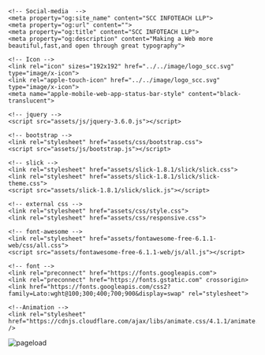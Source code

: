 <!DOCTYPE html>
<html lang="en">

<head>
    <meta charset="UTF-8">
    <meta http-equiv="X-UA-Compatible" content="IE=edge">
    <meta name="viewport" content="width=device-width, initial-scale=1.0">
    <title>SCC INFOTEACH LLP</title>
    <meta name="Description" content="SCC INFOTECH LLP is develops mobile applications like Android Development, iOS Development and Web Design, Web Development,Logo Design, etc for clients all over the world. We would like to offer our best services.">

    <!-- Social-media  -->
    <meta property="og:site_name" content="SCC INFOTEACH LLP">
    <meta property="og:url" content="">
    <meta property="og:title" content="SCC INFOTEACH LLP">
    <meta property="og:description" content="Making a Web more beautiful,fast,and open through great typography">

    <!-- Icon -->
    <link rel="icon" sizes="192x192" href="../../image/logo_scc.svg" type="image/x-icon">
    <link rel="apple-touch-icon" href="../../image/logo_scc.svg" type="image/x-icon">
    <meta name="apple-mobile-web-app-status-bar-style" content="black-translucent">

    <!-- jquery -->
    <script src="assets/js/jquery-3.6.0.js"></script>

    <!-- bootstrap -->
    <link rel="stylesheet" href="assets/css/bootstrap.css">
    <script src="assets/js/bootstrap.js"></script>

    <!-- slick -->
    <link rel="stylesheet" href="assets/slick-1.8.1/slick/slick.css">
    <link rel="stylesheet" href="assets/slick-1.8.1/slick/slick-theme.css">
    <script src="assets/slick-1.8.1/slick/slick.js"></script>

    <!-- external css -->
    <link rel="stylesheet" href="assets/css/style.css">
    <link rel="stylesheet" href="assets/css/responsive.css">

    <!-- font-awesome -->
    <link rel="stylesheet" href="assets/fontawesome-free-6.1.1-web/css/all.css">
    <script src="assets/fontawesome-free-6.1.1-web/js/all.js"></script>

    <!-- font -->
    <link rel="preconnect" href="https://fonts.googleapis.com">
    <link rel="preconnect" href="https://fonts.gstatic.com" crossorigin>
    <link href="https://fonts.googleapis.com/css2?family=Lato:wght@100;300;400;700;900&display=swap" rel="stylesheet">

    <!--Animation -->
    <link rel="stylesheet" href="https://cdnjs.cloudflare.com/ajax/libs/animate.css/4.1.1/animate.min.css" />
</head>

<body onload="pageLoadFunction()">
    <!-- pageload--------------------------------------------------------------------------------- -->
    <div id="preloader-background">
        <div class="d-block">
            <img src="image/logo_scc.svg" alt="pageload" class="img">
        </div>
        <div>
            <div class="d-block load-3">
                <div class="line"></div>
                <div class="line"></div>
                <div class="line"></div>
                <div class="line"></div>
            </div>
        </div>
    </div>
    <div id="pagecontent" style="display: none;">
        <section class="section" id="sec1">
            <div class="background">
                <!-- menubar--------------------------------------------------------------------------------- -->
                <header>
                    <div class="menu">
                        <nav>
                            <div class="d-flex justify-content-between align-content-center align-items-center menu-1">
                                <!-- logo -->
                                <div class="logo">
                                    <a href="#" class="d-inline-block d-flex align-items-center align-content-center">
                                        <div>
                                            <img src="image/logo_scc.svg" alt="logo">
                                        </div>
                                        <div>
                                            <h4 class="m-0 text-uppercase text-decoration-none d-inline-block ps-2">scc infotech llp</h4>
                                        </div>
                                    </a>
                                </div>
                                <!-- menu -->
                                <div class="menu-bar">
                                    <div class="mobile-menu" id="mobile-menu">
                                        <ul class="list-unstyled m-0 overflow-hidden" id="menu-bar">
                                            <li>
                                                <a href="#" class="text-decoration-none text-uppercase active">home</a>
                                            </li>
                                            <li>
                                                <a href="#about" class="text-decoration-none text-uppercase">about us</a>
                                            </li>
                                            <li>
                                                <a href="#tech" class="text-decoration-none text-uppercase">technologies</a>
                                            </li>
                                            <li>
                                                <a href="#" class="text-decoration-none text-uppercase">career</a>
                                            </li>
                                            <li>
                                                <a href="#port" class="text-decoration-none text-uppercase">portfolio</a>
                                            </li>
                                            <li>
                                                <a href="#test" class="text-decoration-none text-uppercase">testmonial</a>
                                            </li>
                                            <li>
                                                <a href="#" class="text-decoration-none text-uppercase color-orange">contact us</a>
                                            </li>
                                        </ul>
                                    </div>
                                </div>
                                <div class="mobile-bar" id="mobile-bar">
                                    <!-- <div class="mobile-bar1 p-4" id="mobile-bar1">
                                        <i class="fa-solid fa-bars"></i>
                                    </div>
                                    <div id="hidden" class="hidden p-4" data-bs-dismiss="hide">
                                        <i class="fa-solid fa-xmark"></i>
                                    </div> -->
                                    <div class="menu-button p-4" id="mobile-bar1">
                                        <div class="menu-button-line"></div>
                                        <div class="menu-button-line"></div>
                                        <div class="menu-button-line"></div>
                                    </div>
                                </div>
                            </div>
                        </nav>
                    </div>
                    <!---welcome to scc-------------------------------------------------- -->
                    <div class="abc">
                        <div class="plane-image">
                            <div class="welcome">
                                <!-- <div class="move-image" id="move-image"> -->
                                <div class="max-width max-width-1200 max-width-1000 max-width-768 row">
                                    <div class="welcome-front col-lg-6">
                                        <div class="welcome-text animate__animated animate__flipInX">
                                            <h1 class="m-0">Welcome to</h1>
                                            <h2 class="m-0 text-uppercase">scc infotech <span>llp</span></h2>
                                            <p class="m-0">Think Smart</p>
                                        </div>
                                        <div class="welcome-end animate__animated animate__flipInY">
                                            <p>We Provide</p>
                                            <div class="slider vertical-slider">
                                                <div class="slick">
                                                    <div class="swiper-slide">
                                                        <h3><img src="image/img_title.svg" alt="title"> iOS Development </h3>
                                                    </div>
                                                    <div class="swiper-slide">
                                                        <h3> <img src="image/img_title.svg" alt="title"> Android Development</h3>
                                                    </div>
                                                    <div class="swiper-slide">
                                                        <h3> <img src="image/img_title.svg" alt="title"> Flutter Development</h3>
                                                    </div>
                                                    <div class="swiper-slide">
                                                        <h3><img src="image/img_title.svg" alt="title"> PHP ( Laravel)</h3>
                                                    </div>
                                                    <div class="swiper-slide">
                                                        <h3><img src="image/img_title.svg" alt="title"> Unity</h3>
                                                    </div>
                                                    <div class="swiper-slide">
                                                        <h3><img src="image/img_title.svg" alt="title"> React </h3>
                                                    </div>
                                                    <div class="swiper-slide">
                                                        <h3>
                                                            <img src="image/img_title.svg" alt="title"> Graphic Design</h3>
                                                    </div>
                                                </div>
                                            </div>
                                        </div>
                                    </div>
                                    <div class="col-lg-6 move-image" id="move-image"></div>
                                </div>
                            </div>
                        </div>
                    </div>
                </header>
            </div>
        </section>
        <!-- core values -->
        <section class="section background1" id="sec2">
            <div class="second-section" id="about">
                <div class="max-width max-width-1200 max-width-1000 max-width-768">
                    <div class="core-values d-flex flex-column">
                        <div class="core-text reveal fade-left">
                            <h1 class="m-0 text-capitalize"><img src="image/img_title.svg" alt="title"> core values</h1>
                        </div>
                        <div class="core-item reveal fade-bottom">
                            <div class="d-flex flex-row justify-content-between align-content-center align-items-center">
                                <div class="growth">
                                    <div class="growth-image text-center">
                                        <h3 class="m-0 text-capitalize fw-bold">keep up<br>growth</h3>
                                    </div>
                                </div>
                                <div class="growth">
                                    <div class="growth-image text-center">
                                        <h3 class="m-0 text-capitalize fw-bold">employee<br>encoragement</h3>
                                    </div>
                                </div>
                                <div class="growth">
                                    <div class="growth-image text-center">
                                        <h3 class="m-0 text-capitalize fw-bold">customer<br>satisfaction</h3>
                                    </div>
                                </div>
                            </div>
                            <div class="d-flex flex-row justify-content-around">
                                <div class="growth">
                                    <div class="growth-image1 text-center">
                                        <h3 class="m-0 text-capitalize fw-bold">update from<br>trend</h3>
                                    </div>
                                </div>
                                <div class="growth">
                                    <div class="growth-image1 img2 text-center">
                                        <h3 class="m-0 text-capitalize fw-bold animate__animated animate__fadeInUp">loyalty &<br>personality</h3>
                                    </div>
                                </div>
                            </div>
                        </div>
                    </div>
                </div>
                <!-- circle animation ------------------------------------------->
                <div class="circle-layer">
                    <img src="image/img_circle_animation.svg" alt="circlr animation">
                </div>
            </div>
        </section>
        <!-- why scc------------------------------------------------------------>
        <section class="background section" id="sec3">
            <div class="max-width max-width-1200 max-width-1000 max-width-768">
                <div class="cliant d-lg-flex">
                    <div class="col-lg-6 d-flex flex-column reveal fade-left">
                        <div class="cliant-head d-flex flex-row align-items-center">
                            <img src="image/img_title.svg" alt="title">
                            <h5 class="m-0 text-capitalize ms-3">what makes cliants work with <span class="text-uppercase text-dark">scc infotech llp?</span></h5>
                        </div>
                        <div class="cliant-purpose">
                            <p>The purpose of SCC INFOTECH LLP is to develop and promote advance information technologies with maintain trends & updating environment.
                            </p>
                        </div>
                        <div class="reveal fade-left1">
                            <div class="d-flex flex-row cliant-facility">
                                <img src="image/ic_arrow.svg" alt="arrow">
                                <p class="m-0 ms-2">Our maintain philosophy is to be your best outsourcing partner and can be provide all the services for an online project. </p>
                            </div>
                            <div class="d-flex flex-row cliant-facility pt-3">
                                <img src="image/ic_arrow.svg" alt="arrow">
                                <p class="m-0 ms-2">All programmers follow every aspect of W3C validation. </p>
                            </div>
                            <div class="d-flex flex-row cliant-facility pt-3">
                                <img src="image/ic_arrow.svg" alt="arrow">
                                <p class="m-0 ms-2">Convenient pricing modules to suit your business requirements.
                                </p>
                            </div>
                            <div class="d-flex flex-row cliant-facility pt-3">
                                <img src="image/ic_arrow.svg" alt="arrow">
                                <p class="m-0 ms-2">Daily communication done via client’s preferred communication medium.</p>
                            </div>
                            <div class="d-flex flex-row cliant-facility pt-3">
                                <img src="image/ic_arrow.svg" alt="arrow">
                                <p class="m-0 ms-2">We have optimised the code to make sure your project loads fast and easy to implementation in future. We think smart and give smart work.</p>
                            </div>
                            <div class="d-flex flex-row cliant-facility pt-3">
                                <img src="image/ic_arrow.svg" alt="arrow">
                                <p class="m-0 ms-2">We always understand your need and provide exactly what you want quick with quality.</p>
                            </div>
                            <div class="d-flex flex-row cliant-facility pt-3">
                                <img src="image/ic_arrow.svg" alt="arrow">
                                <p class="m-0 ms-2">We are available 24 x 7 hours for our customer and continuously communication for maintain the project and upgrade.</p>
                            </div>
                            <div class="d-flex flex-row cliant-facility pt-3">
                                <img src="image/ic_arrow.svg" alt="arrow">
                                <p class="m-0 ms-2">We are always updating our product with latest technology.</p>
                            </div>
                            <div class="d-flex flex-row cliant-facility pt-3">
                                <img src="image/ic_arrow.svg" alt="arrow">
                                <p class="m-0 ms-2">We provide project maintenance services, implementation and upgradation service in old project.</p>
                            </div>
                        </div>
                    </div>
                    <div class="col-lg-6 reveal fade-right">
                        <div class="d-flex justify-content-lg-end cliant-right">
                            <img src="image/img_vector.svg" alt="image">
                            <div class="play">
                                <a href=""> <i class="fa-regular fa-circle-play"></i>
                                </a>
                            </div>
                        </div>
                    </div>
                </div>
            </div>

        </section>
        <!-- Technologist--------------------------------------------------------------- -->
        <section class="background1 section" id="sec4">
            <div class="max-width max-width-1200 max-width-1000 max-width-768">
                <div class="technical">
                    <div class="d-flex justify-content-between align-content-center align-items-center">
                        <div class="technical-text reveal fade-left">
                            <h3 class="m-0 text-capitalize"><img src="image/img_title.svg" alt="title"> technologies</h3>
                        </div>
                        <div class="view-all-technology-link reveal fade-right">
                            <a href="#" class="text-capitalize text-decoration-none d-inline-block">view all technogies...</a>
                        </div>
                    </div>
                    <div class="technical-under-text reveal fade-left1">
                        <p class="m-0 text-capitalize">we can be your outsourcing partner and provide all service for an online project.</p>
                    </div>
                    <div class="d-flex justify-content-between flex-wrap align-content-stretch reveal fade-bottom">
                        <div class="technical-div col-lg-4 col-md-6 reveal fade-right">
                            <div class="d-flex flex-column technical-div-info">
                                <div class="d-flex flex-row align-items-center align-content-center technical-div-icon">
                                    <svg xmlns="http://www.w3.org/2000/svg" width="65" height="65" viewBox="0 0 60 72"><defs><style>.a{fill:#0d73be;}</style></defs><path class="a" d="M33.105,6.266A15.885,15.885,0,0,1,44.664,0a15.044,15.044,0,0,1-3.807,11.459c-5.13,6.03-10.958,5.094-10.958,5.094S28.8,11.81,33.105,6.266Zm-2.59,14.393c2.488,0,7.1-3.345,13.115-3.345,10.345,0,14.415,7.2,14.415,7.2a15.627,15.627,0,0,0-7.96,13.641c0,10.9,9.915,14.653,9.915,14.653S53.069,71.894,43.707,71.894c-4.3,0-7.643-2.835-12.174-2.835-4.617,0-9.2,2.941-12.183,2.941C10.8,72,0,53.9,0,39.343,0,25.025,9.142,17.514,17.717,17.514c5.574,0,9.9,3.145,12.8,3.145Z"/></svg>
                                    <h1 class="m-0 ms-3">iOS</h1>
                                </div>
                                <div class="technical-div-info-text">
                                    <p class="m-0">Our iOS developers have created numerous numbers of bug-free applications using the best and advanted tools and development processes....</p>
                                </div>
                                <div class="technical-div-knowmore">
                                    <a href="#" class="text-decoration-none d-inline-block">Know more...!<img src="image/ic_right_arrow_black.svg" alt="arrow"></a>
                                </div>
                            </div>
                        </div>
                        <div class="technical-div col-lg-4 col-md-6 reveal fade-right">
                            <div class="d-flex flex-column technical-div-info">
                                <div class="d-flex flex-row align-items-center align-content-center technical-div-icon">
                                    <svg xmlns="http://www.w3.org/2000/svg" width="65" height="65" viewBox="0 0 64 72"><defs><style>.a{fill:#0d73be;}</style></defs><path class="a" d="M-2882.381,67.568V56.176h-11.172V67.569A4.478,4.478,0,0,1-2898.076,72a4.478,4.478,0,0,1-4.523-4.431V56.176h-.1a5.543,5.543,0,0,1-5.513-5.593v-28.8c0-.172.012-.342.027-.51h40.367c.014.168.021.338.021.51v28.8a5.543,5.543,0,0,1-5.513,5.593h-.125V67.568A4.459,4.459,0,0,1-2877.907,72,4.457,4.457,0,0,1-2882.381,67.568Zm17.431-20.292V28.267a4.458,4.458,0,0,1,4.475-4.432A4.459,4.459,0,0,1-2856,28.266V47.276a4.458,4.458,0,0,1-4.475,4.431A4.458,4.458,0,0,1-2864.949,47.276Zm-55.05,0V28.267a4.378,4.378,0,0,1,1.31-3.133,4.465,4.465,0,0,1,3.164-1.3,4.459,4.459,0,0,1,4.475,4.431V47.276a4.458,4.458,0,0,1-4.475,4.431A4.457,4.457,0,0,1-2920,47.276Zm11.822-27.9a15.865,15.865,0,0,1,4.134-10.323l-3.969-6.864a1.453,1.453,0,0,1,.566-2,1.515,1.515,0,0,1,2.044.554l3.581,6.19a21.616,21.616,0,0,1,11.575-4.612h4.5a21.65,21.65,0,0,1,11.415,4.485l3.507-6.063a1.516,1.516,0,0,1,2.044-.554,1.453,1.453,0,0,1,.566,2L-2872.1,8.9a15.9,15.9,0,0,1,4.276,10.479h-40.355Zm26.885-7.928v.012a2.3,2.3,0,0,0,2.342,2.233h.005a2.38,2.38,0,0,0,1.653-.66,2.173,2.173,0,0,0,.681-1.585v-.012a2.3,2.3,0,0,0-2.341-2.233h0A2.3,2.3,0,0,0-2881.293,11.451Zm-15.133-2.246a2.385,2.385,0,0,0-1.657.66,2.178,2.178,0,0,0-.68,1.585v.012a2.3,2.3,0,0,0,2.342,2.233h.005a2.294,2.294,0,0,0,2.334-2.246v-.012a2.3,2.3,0,0,0-2.341-2.233h0Z
      " transform="translate(2920)"/></svg>
                                    <h1 class="m-0 ms-3">Android</h1>
                                </div>
                                <div class="technical-div-info-text">
                                    <p class="m-0">Designed and developed apps for Android mobile phones,Android tables and Android smart watches the boost a quality and signature that....</p>
                                </div>
                                <div class="technical-div-knowmore">
                                    <a href="#" class="text-decoration-none d-inline-block">Know more...!<img src="image/ic_right_arrow_black.svg" alt="arrow"></a>
                                </div>
                            </div>
                        </div>
                        <div class="technical-div col-lg-4 col-md-6 reveal fade-right">
                            <div class="d-flex flex-column technical-div-info">
                                <div class="d-flex flex-row align-items-center align-content-center technical-div-icon">
                                    <svg xmlns="http://www.w3.org/2000/svg" width="65" height="65" viewBox="0 0 56 48"><defs><style>.a{fill:#0d73be;}</style></defs><path class="a" d="M55.781,22.413c-.4-.5-5.525-8.583-6.39-9.916-.932-1.333-1.331-1.083-1.93-1S40.405,13,39.673,13.08c-.732.167-1.2.5-.732,1.333.4.75,4.659,8.25,5.591,10L27.559,29.5,14.113,1.247c-.532-1-.666-1.333-1.864-1.25S1.666,1.081,1,1.081C.335,1.164-.4,1.5.268,3.5S11.584,34.162,11.85,35a2.234,2.234,0,0,0,2.862,1.667c1.864-.583,8.254-2.667,11.782-3.833C28.357,37,32.085,45.5,32.817,46.745c.932,1.667,1.6,1.333,3,.833,1.132-.417,17.439-7.75,18.171-8.166s1.2-.667.666-1.583c-.4-.667-4.659-7.916-6.922-11.666,1.531-.5,7.056-2.333,7.655-2.583.666-.25.8-.667.4-1.167ZM24.963,30.329c-.2.083-9.718,2.917-10.184,3.083-.532.167-.532.083-.532-.167C14.113,33,2.931,4,2.731,3.664,2.6,3.331,2.6,3,2.731,3s8.986-1,9.252-1c.333,0,.266.083.4.333,0,0,12.447,26.915,12.647,27.332.266.417.133.583-.067.667Zm26.758,6.25c.133.333.333.5-.2.667-.466.25-16.041,6.833-16.374,7s-.532.25-.932-.5-5.458-11.666-5.458-11.666l16.574-5.416c.4-.167.532-.25.8.25.266.583,5.458,9.416,5.591,9.666Zm1.065-14.666c-.4.083-6.457,2-6.457,2l-4.992-8.5c-.133-.25-.266-.5.067-.583s5.991-1.333,6.257-1.417.466-.167.8.417c.333.5,4.593,7.333,4.792,7.583s-.067.417-.466.5Z
      " transform="translate(-0.006 0.015)"/></svg>
                                    <h1 class="m-0 ms-3">PHP(Laravel)</h1>
                                </div>
                                <div class="technical-div-info-text">
                                    <p class="m-0">A website built in Laravel is secure prevents several web attacks.Developers seeking fast and simple web application development shuold....</p>
                                </div>
                                <div class="technical-div-knowmore">
                                    <a href="#" class="text-decoration-none d-inline-block">Know more...!<img src="image/ic_right_arrow_black.svg" alt="arrow"></a>
                                </div>
                            </div>
                        </div>
                        <div class="technical-div col-lg-4 col-md-6 reveal fade-left">
                            <div class="d-flex flex-column technical-div-info">
                                <div class="d-flex flex-row align-items-center align-content-center technical-div-icon">
                                    <svg xmlns="http://www.w3.org/2000/svg" width="65" height="65" viewBox="0 0 44 46"><defs><style>.a{fill:#0d73be;}</style></defs><path class="a" d="M14.3,46c-.229-2.143-.456-4.043-.679-5.754H30.379c-.224,1.711-.453,3.611-.682,5.754Zm-.9-7.4c-.4-2.871-.776-5.058-1.094-6.548a24.079,24.079,0,0,0-.793-3.087,50.489,50.489,0,0,0,9.724-13.986v9.79A4.06,4.06,0,0,0,18.212,28.8,3.967,3.967,0,0,0,22,32.9,3.969,3.969,0,0,0,25.794,28.8a4.061,4.061,0,0,0-3.036-4.028v-9.8a50.48,50.48,0,0,0,9.729,14,24.579,24.579,0,0,0-.79,3.087c-.318,1.491-.7,3.677-1.1,6.548Zm6.328-9.8a2.371,2.371,0,0,1,2.214-2.467H22A2.473,2.473,0,1,1,19.73,28.8ZM34.9,26.285a4.053,4.053,0,0,1,3.035-4.023v-.082c0-8.192-5.266-15.034-12.326-16.8a3.709,3.709,0,0,1-7.213,0C11.336,7.141,6.07,13.987,6.07,22.179v.081a4.055,4.055,0,0,1,3.036,4.023,3.973,3.973,0,0,1-3.792,4.11,3.977,3.977,0,0,1-3.8-4.11,4.057,4.057,0,0,1,3.034-4.022v-.083A19.025,19.025,0,0,1,14.879,4.93H7.514A3.9,3.9,0,0,1,3.8,8.216,3.973,3.973,0,0,1,0,4.111,3.979,3.979,0,0,1,3.8,0h0A3.9,3.9,0,0,1,7.512,3.287H18.29A3.9,3.9,0,0,1,22,0a3.9,3.9,0,0,1,3.715,3.287H36.5A3.9,3.9,0,0,1,40.208,0,3.975,3.975,0,0,1,44,4.111a3.969,3.969,0,0,1-3.792,4.105A3.9,3.9,0,0,1,36.493,4.93H29.127a19.027,19.027,0,0,1,10.326,17.25v.084a4.058,4.058,0,0,1,3.036,4.022,3.806,3.806,0,1,1-7.588,0Z"/></svg>
                                    <h1 class="m-0 ms-3">Graphic Design</h1>
                                </div>
                                <div class="technical-div-info-text">
                                    <p class="m-0">We create effective logos and videos with fully responsive designs.2D & 3D amination designs with dedicated designing and high quality artistic ....</p>
                                </div>
                                <div class="technical-div-knowmore">
                                    <a href="#" class="text-decoration-none d-inline-block">Know more...!<img src="image/ic_right_arrow_black.svg" alt="arrow"></a>
                                </div>
                            </div>
                        </div>
                        <div class="technical-div col-lg-4 col-md-6 reveal fade-left">
                            <div class="d-flex flex-column technical-div-info">
                                <div class="d-flex flex-row align-items-center align-content-center technical-div-icon">
                                    <svg xmlns="http://www.w3.org/2000/svg" width="65" height="65" viewBox="0 0 64 66"><defs><style>.a{fill:#0d73be;}</style></defs><path class="a" d="M41.728,33.062l11.48-19.944,5.547,19.944L53.208,53l-11.48-19.94Zm-5.6,3.239L47.614,56.242l-20-5.154L13.172,36.3ZM47.611,9.876,36.132,29.821H13.172L27.618,15.033ZM64,26.275,57,.06,30.855,7.085l-3.87,6.845-7.852-.057L0,33.064,19.134,52.249h0l7.849-.058,3.875,6.845L57,66.06l7-26.209-3.977-6.788L64,26.275Z
      " transform="translate(0 -0.06)"/></svg>
                                    <h1 class="m-0 ms-3">Unity</h1>
                                </div>
                                <div class="technical-div-info-text">
                                    <p class="m-0">Game developers are propelling their creation inti the future with the power of interactive,real-time 3D.Run live games that build intelligent....</p>
                                </div>
                                <div class="technical-div-knowmore">
                                    <a href="#" class="text-decoration-none d-inline-block">Know more...!<img src="image/ic_right_arrow_black.svg" alt="arrow"></a>
                                </div>
                            </div>
                        </div>
                        <div class="technical-div col-lg-4 col-md-6 reveal fade-left">
                            <div class="d-flex flex-column technical-div-info">
                                <div class="d-flex flex-row align-items-center align-content-center technical-div-icon">
                                    <svg xmlns="http://www.w3.org/2000/svg" width="65" height="65" viewBox="0 0 64 58"><defs><style>.a{fill:#0d73be;}</style></defs><path class="a" d="M16.085,57.257c-3.679-2.151-4.514-8.868-2.635-17.311C5.309,37.41,0,33.321,0,29.007S5.283,20.63,13.4,18.081C11.506,9.664,12.328,2.96,15.993.81A5.737,5.737,0,0,1,18.942.066V.053c3.587,0,8.284,2.575,13.032,7.063C36.722,2.6,41.419,0,45.006,0V.013a5.636,5.636,0,0,1,2.909.743c3.679,2.151,4.514,8.868,2.635,17.311C58.691,20.6,64,24.692,64,29.007S58.717,37.4,50.629,39.932c1.892,8.417,1.07,15.121-2.6,17.271a5.737,5.737,0,0,1-2.948.743c-3.587,0-8.284-2.575-13.032-7.062C27.3,55.4,22.607,58,19.02,58A5.656,5.656,0,0,1,16.085,57.257Zm-.509-12.612c-.6,5.071.17,9.014,1.944,10.049a3.07,3.07,0,0,0,1.474.358c2.713,0,6.705-2.2,10.958-6.226a64.512,64.512,0,0,1-5.427-6.638,62.238,62.238,0,0,1-8.284-1.447C15.954,42.083,15.72,43.4,15.576,44.645Zm23.912-2.469A62.459,62.459,0,0,1,34.1,48.8c4.253,4,8.258,6.186,10.958,6.186a2.862,2.862,0,0,0,1.5-.345c1.761-1.049,2.518-4.991,1.9-10.063a37.769,37.769,0,0,0-.678-3.863A59.975,59.975,0,0,1,39.488,42.176Zm-7.462,4.553a51.59,51.59,0,0,0,3.587-4.248c-1.187.066-2.4.093-3.627.093s-2.413-.04-3.587-.093A54.446,54.446,0,0,0,32.026,46.729ZM26.1,18.678c-1.083,1.58-2.126,3.279-3.144,5.071-.978,1.739-1.892,3.518-2.7,5.3.822,1.779,1.722,3.545,2.713,5.284Q24.5,37,26.13,39.375c1.931.159,3.9.252,5.87.252s3.953-.093,5.9-.266c1.083-1.58,2.126-3.279,3.144-5.071.978-1.739,1.879-3.518,2.7-5.3q-1.233-2.668-2.713-5.284Q39.5,21.042,37.87,18.665c-1.931-.159-3.9-.252-5.87-.252S28.047,18.506,26.1,18.678ZM43.558,35.764c-.6,1.075-1.239,2.124-1.879,3.146,1.865-.279,3.666-.637,5.375-1.062-.5-1.726-1.1-3.5-1.8-5.284C44.719,33.626,44.158,34.7,43.558,35.764Zm-26.586,2.1c1.709.425,3.5.77,5.349,1.049Q21.361,37.4,20.442,35.8c-.613-1.062-1.174-2.124-1.709-3.186C18.055,34.383,17.454,36.149,16.972,37.861ZM10.5,22.289C5.883,24.281,2.9,26.922,2.9,29.007s2.987,4.713,7.605,6.717c1.135.491,2.361.943,3.653,1.354a63.6,63.6,0,0,1,2.9-8.045,64.48,64.48,0,0,1-2.935-8.085C12.85,21.36,11.623,21.8,10.5,22.289ZM46.937,28.98a64.459,64.459,0,0,1,2.935,8.085c1.265-.411,2.492-.85,3.614-1.341,4.618-1.991,7.605-4.633,7.618-6.717s-2.987-4.713-7.605-6.717c-1.148-.491-2.374-.943-3.666-1.354A63.566,63.566,0,0,1,46.937,28.98Zm-30-8.828c.5,1.726,1.1,3.5,1.8,5.284.535-1.062,1.1-2.124,1.7-3.186s1.239-2.124,1.879-3.146C20.442,19.382,18.642,19.74,16.933,20.152ZM43.545,22.21c.613,1.062,1.174,2.124,1.709,3.186.678-1.766,1.278-3.531,1.761-5.244-1.709-.425-3.5-.77-5.348-1.049C42.306,20.112,42.945,21.148,43.545,22.21ZM18.942,3.027a2.863,2.863,0,0,0-1.5.345c-1.761,1.049-2.518,4.992-1.9,10.063.157,1.235.378,2.522.678,3.85a59.956,59.956,0,0,1,8.3-1.46A62.457,62.457,0,0,1,29.9,9.2c-4.253-4-8.258-6.186-10.958-6.186Zm15.106,6.16a64.526,64.526,0,0,1,5.427,6.638,62.217,62.217,0,0,1,8.284,1.447c.287-1.341.522-2.655.665-3.9.6-5.071-.17-9.014-1.944-10.049a2.978,2.978,0,0,0-1.487-.345V2.96C42.28,2.967,38.294,5.17,34.048,9.187Zm1.539,6.346a54.474,54.474,0,0,0-3.627-4.248,51.592,51.592,0,0,0-3.587,4.248c1.187-.066,2.4-.093,3.627-.093S34.413,15.479,35.587,15.532ZM26.025,29.007a5.963,5.963,0,1,1,5.962,6.067A6.015,6.015,0,0,1,26.025,29.007Z"/></svg>
                                    <h1 class="m-0 ms-3">React</h1>
                                </div>
                                <div class="technical-div-info-text">
                                    <p class="m-0">A team of developers who are familiar with JavaScript,React could be a great option.Especially if your application is complax....</p>
                                </div>
                                <div class="technical-div-knowmore">
                                    <a href="#" class="text-decoration-none d-inline-block">Know more...!<img src="image/ic_right_arrow_black.svg" alt="arrow"></a>
                                </div>
                            </div>
                        </div>
                    </div>
                </div>
                <!-- left-side  ------------------------------------------->
                <div class="left-circle-layer">
                </div>
            </div>
        </section>
        <!-- Review-TESTIMONIAL --------------------------------------------------->
        <section class="background section" id="sec5">
            <div class="max-width max-width-1200 max-width-1000 max-width-768">
                <div class="testimonials">
                    <div class="technical-text reveal fade-left">
                        <h3 class="m-0 text-capitalize"><img src="image/img_title.svg" alt="title"> tastimonials</h3>
                    </div>
                    <div class="responsive reveal fade-right">
                        <div class="review">
                            <div class="review-back">
                                <div class="review1">
                                    <div class="review-skew d-flex flex-column align-items-center text-center">
                                        <div class="review-img">
                                            <img src="image/Opera Snapshot_2022-06-30_162529_scc..png.png" alt="">
                                        </div>
                                        <div class="quote">
                                            <svg xmlns="http://www.w3.org/2000/svg" width="50" height="42" viewBox="0 0 50 42">
                                            <defs>
                                                <style>.b{fill:#e1e6ea;fill-rule:evenodd;}</style>
                                            </defs>
                                            <path class="b" d="M26.908,36.749l0-10.5A1.767,1.767,0,0,1,28.7,24.5h12.5a1.767,1.767,0,0,1,1.786,1.75v10.5a1.767,1.767,0,0,1-1.786,1.75h-12.5a1.767,1.767,0,0,1-1.786-1.75M42.979,42a3.8,3.8,0,0,0,3.571-3.5v-14A3.8,3.8,0,0,0,42.979,21H26.908c0-10.624,5.811-16.422,17.235-17.252a2.013,2.013,0,0,0,1.885-1.991A1.777,1.777,0,0,0,44.232,0c-.057,0-.116,0-.173.007C30.243,1.318,23.336,8.363,23.336,21V38.5A3.8,3.8,0,0,0,26.907,42ZM53.693,26.249a1.767,1.767,0,0,1,1.786-1.75h12.5a1.767,1.767,0,0,1,1.786,1.75v10.5a1.767,1.767,0,0,1-1.786,1.75h-12.5a1.767,1.767,0,0,1-1.786-1.75ZM69.764,42a3.8,3.8,0,0,0,3.571-3.5V24.428A3.8,3.8,0,0,0,69.764,21H53.693c0-10.624,6.332-16.422,17.757-17.252a2.014,2.014,0,0,0,1.886-1.991A1.777,1.777,0,0,0,71.539,0c-.057,0-.114,0-.175.007C57.55,1.318,50.122,8.357,50.122,20.994V38.5A3.8,3.8,0,0,0,53.693,42Z
      " transform="translate(-23.336 0.002)"/>
                                        </svg>
                                        </div>
                                        <div class="text-center review-text">
                                            <p class="m-0">Lorem ipsum dolor, sit amet consectetur adipisicing elit. Id, unde. Maiores libero quos tempore repudiandae quam quis eius sequi enim neque molestias. Facere accusamus voluptates tempora dolorem est ratione
                                                doloribus?
                                            </p>
                                        </div>
                                        <div class="review-name">
                                            <h5 class="m-0">Olive Yew</h5>
                                            <p class="m-0">(CEO of chameleon infotech)</p>
                                        </div>
                                    </div>
                                </div>
                            </div>
                        </div>
                        <div class="review">
                            <div class="review-back">
                                <div class="review1">
                                    <div class="review-skew d-flex flex-column align-items-center text-center">
                                        <div class="review-img">
                                            <img src="image/Opera Snapshot_2022-06-30_162546_scc..png.png" alt="">
                                        </div>
                                        <div class="quote">
                                            <svg xmlns="http://www.w3.org/2000/svg" width="50" height="42" viewBox="0 0 50 42">
                                            <defs><style>.b{fill:#e1e6ea;fill-rule:evenodd;}</style></defs><path class="b" d="M26.908,36.749l0-10.5A1.767,1.767,0,0,1,28.7,24.5h12.5a1.767,1.767,0,0,1,1.786,1.75v10.5a1.767,1.767,0,0,1-1.786,1.75h-12.5a1.767,1.767,0,0,1-1.786-1.75M42.979,42a3.8,3.8,0,0,0,3.571-3.5v-14A3.8,3.8,0,0,0,42.979,21H26.908c0-10.624,5.811-16.422,17.235-17.252a2.013,2.013,0,0,0,1.885-1.991A1.777,1.777,0,0,0,44.232,0c-.057,0-.116,0-.173.007C30.243,1.318,23.336,8.363,23.336,21V38.5A3.8,3.8,0,0,0,26.907,42ZM53.693,26.249a1.767,1.767,0,0,1,1.786-1.75h12.5a1.767,1.767,0,0,1,1.786,1.75v10.5a1.767,1.767,0,0,1-1.786,1.75h-12.5a1.767,1.767,0,0,1-1.786-1.75ZM69.764,42a3.8,3.8,0,0,0,3.571-3.5V24.428A3.8,3.8,0,0,0,69.764,21H53.693c0-10.624,6.332-16.422,17.757-17.252a2.014,2.014,0,0,0,1.886-1.991A1.777,1.777,0,0,0,71.539,0c-.057,0-.114,0-.175.007C57.55,1.318,50.122,8.357,50.122,20.994V38.5A3.8,3.8,0,0,0,53.693,42Z
      " transform="translate(-23.336 0.002)"/></svg>
                                        </div>
                                        <div class="text-center review-text">
                                            <p class="m-0">Lorem ipsum dolor, sit amet consectetur adipisicing elit. Id, unde. Maiores libero quos tempore repudiandae quam quis eius sequi enim neque molestias. Facere accusamus voluptates tempora dolorem est ratione
                                                doloribus?
                                            </p>
                                        </div>
                                        <div class="review-name">
                                            <h5 class="m-0">Joan Dory</h5>
                                            <p class="m-0">(Android Developer at SCC INFOTECH LLP)</p>
                                        </div>
                                    </div>
                                </div>
                            </div>
                        </div>
                        <div class="review">
                            <div class="review-back">
                                <div class="review1">
                                    <div class="review-skew d-flex flex-column align-items-center text-center">
                                        <div class="review-img">
                                            <img src="image/Opera Snapshot_2022-06-30_162529_scc..png.png" alt="">
                                        </div>
                                        <div class="quote">
                                            <svg xmlns="http://www.w3.org/2000/svg" width="50" height="42" viewBox="0 0 50 42"><defs><style>.b{fill:#e1e6ea;fill-rule:evenodd;}</style></defs><path class="b" d="M26.908,36.749l0-10.5A1.767,1.767,0,0,1,28.7,24.5h12.5a1.767,1.767,0,0,1,1.786,1.75v10.5a1.767,1.767,0,0,1-1.786,1.75h-12.5a1.767,1.767,0,0,1-1.786-1.75M42.979,42a3.8,3.8,0,0,0,3.571-3.5v-14A3.8,3.8,0,0,0,42.979,21H26.908c0-10.624,5.811-16.422,17.235-17.252a2.013,2.013,0,0,0,1.885-1.991A1.777,1.777,0,0,0,44.232,0c-.057,0-.116,0-.173.007C30.243,1.318,23.336,8.363,23.336,21V38.5A3.8,3.8,0,0,0,26.907,42ZM53.693,26.249a1.767,1.767,0,0,1,1.786-1.75h12.5a1.767,1.767,0,0,1,1.786,1.75v10.5a1.767,1.767,0,0,1-1.786,1.75h-12.5a1.767,1.767,0,0,1-1.786-1.75ZM69.764,42a3.8,3.8,0,0,0,3.571-3.5V24.428A3.8,3.8,0,0,0,69.764,21H53.693c0-10.624,6.332-16.422,17.757-17.252a2.014,2.014,0,0,0,1.886-1.991A1.777,1.777,0,0,0,71.539,0c-.057,0-.114,0-.175.007C57.55,1.318,50.122,8.357,50.122,20.994V38.5A3.8,3.8,0,0,0,53.693,42Z
      " transform="translate(-23.336 0.002)"/></svg>
                                        </div>
                                        <div class="text-center review-text">
                                            <p class="m-0">Lorem ipsum dolor, sit amet consectetur adipisicing elit. Id, unde. Maiores libero quos tempore repudiandae quam quis eius sequi enim neque molestias. Facere accusamus voluptates tempora dolorem est ratione
                                                doloribus?
                                            </p>
                                        </div>
                                        <div class="review-name">
                                            <h5 class="m-0">Olive Yew</h5>
                                            <p class="m-0">(CEO of chameleon infotech)</p>
                                        </div>
                                    </div>
                                </div>
                            </div>
                        </div>
                        <div class="review">
                            <div class="review-back">
                                <div class="review1">
                                    <div class="review-skew d-flex flex-column align-items-center text-center">
                                        <div class="review-img">
                                            <img src="image/Opera Snapshot_2022-06-30_162546_scc..png.png" alt="">
                                        </div>
                                        <div class="quote">
                                            <svg xmlns="http://www.w3.org/2000/svg" width="50" height="42" viewBox="0 0 50 42"><defs><style>.b{fill:#e1e6ea;fill-rule:evenodd;}</style></defs><path class="b" d="M26.908,36.749l0-10.5A1.767,1.767,0,0,1,28.7,24.5h12.5a1.767,1.767,0,0,1,1.786,1.75v10.5a1.767,1.767,0,0,1-1.786,1.75h-12.5a1.767,1.767,0,0,1-1.786-1.75M42.979,42a3.8,3.8,0,0,0,3.571-3.5v-14A3.8,3.8,0,0,0,42.979,21H26.908c0-10.624,5.811-16.422,17.235-17.252a2.013,2.013,0,0,0,1.885-1.991A1.777,1.777,0,0,0,44.232,0c-.057,0-.116,0-.173.007C30.243,1.318,23.336,8.363,23.336,21V38.5A3.8,3.8,0,0,0,26.907,42ZM53.693,26.249a1.767,1.767,0,0,1,1.786-1.75h12.5a1.767,1.767,0,0,1,1.786,1.75v10.5a1.767,1.767,0,0,1-1.786,1.75h-12.5a1.767,1.767,0,0,1-1.786-1.75ZM69.764,42a3.8,3.8,0,0,0,3.571-3.5V24.428A3.8,3.8,0,0,0,69.764,21H53.693c0-10.624,6.332-16.422,17.757-17.252a2.014,2.014,0,0,0,1.886-1.991A1.777,1.777,0,0,0,71.539,0c-.057,0-.114,0-.175.007C57.55,1.318,50.122,8.357,50.122,20.994V38.5A3.8,3.8,0,0,0,53.693,42Z
      " transform="translate(-23.336 0.002)"/></svg>
                                        </div>
                                        <div class="text-center review-text position-relative">
                                            <p class="m-0">Lorem ipsum dolor, sit amet consectetur adipisicing elit. Id, unde. Maiores libero quos tempore repudiandae quam quis eius sequi enim neque molestias. Facere accusamus voluptates tempora dolorem est ratione
                                                doloribus?
                                            </p>
                                        </div>

                                        <div class="review-name">
                                            <h5 class="m-0">Joan Dory</h5>
                                            <p class="m-0">(Android Developer at SCC INFOTECH LLP)</p>
                                        </div>
                                    </div>
                                </div>
                            </div>
                        </div>
                    </div>
                    <div class="contact reveal fade-left">
                        <div class="d-md-flex justify-content-between align-items-center">
                            <div class="reveal fade-left1">
                                <h4 class="m-0">Don't be delay to contact us & site to next level your query.</h4>
                            </div>
                            <div class="d-flex start align-content-center d-inline-block align-items-center start-button">
                                <div class="start-icon">
                                    <img src="image/images_vector/ic_contact_us.svg" alt="">
                                </div>
                                <div class="start-text">
                                    <h4 class="m-0">Let's start</h4>
                                </div>
                            </div>
                        </div>
                    </div>
                </div>
            </div>
        </section>
        <!-- our letest project ------------------------------------->
        <section class="background1 section" id="sec6">
            <div class="max-width max-width-1200 max-width-1000 max-width-768">
                <div class="letest-project">
                    <div class="technical-text reveal fade-left">
                        <h3 class="m-0 text-capitalize"><img src="image/img_title.svg" alt="title"> our letest project</h3>
                    </div>
                    <div class="multiple-items reveal fade-right">
                        <div class="project">
                            <div>
                                <div class="project-img">
                                    <img src="image/Portfolio/Basketball.png" alt="Basketball" width="100%">
                                </div>
                                <div class="project-text">
                                    <h5 class="m-0">Basketball</h5>
                                    <p class="m-0">Lorem ipsum dolor sit amet consectetur adipisicing elit. Nulla at quo inventore libero iure vero est, architecto pariatur ratione dicta maxime animi, dolorum recusandae labore itaque enim. Tempore, odio error.</p>
                                </div>
                            </div>
                        </div>
                        <div class="project">
                            <div>
                                <div class="project-img">
                                    <img src="image/Portfolio/BotEmployment.png" alt="BotEmployment" width="100%">
                                </div>
                                <div class="project-text">
                                    <h5 class="m-0">BotEmployment</h5>
                                    <p class="m-0">Lorem ipsum dolor sit amet consectetur adipisicing elit. Nulla at quo inventore libero iure vero est, architecto pariatur ratione dicta maxime animi, dolorum recusandae labore itaque enim. Tempore, odio error.</p>
                                </div>
                            </div>
                        </div>
                        <div class="project">
                            <div>
                                <div class="project-img">
                                    <img src="image/Portfolio/Conficia.png" alt="BotEmployment" width="100%">
                                </div>
                                <div class="project-text">
                                    <h5 class="m-0">Conficia</h5>
                                    <p class="m-0">Lorem ipsum dolor sit amet consectetur adipisicing elit. Nulla at quo inventore libero iure vero est, architecto pariatur ratione dicta maxime animi, dolorum recusandae labore itaque enim. Tempore, odio error.</p>
                                </div>
                            </div>
                        </div>
                        <div class="project">
                            <div>
                                <div class="project-img">
                                    <img src="image/Portfolio/Dr.cheese TMS.png" alt="BotEmployment" width="100%">
                                </div>
                                <div class="project-text">
                                    <h5 class="m-0">Dr.cheese TMS</h5>
                                    <p class="m-0">Lorem ipsum dolor sit amet consectetur adipisicing elit. Nulla at quo inventore libero iure vero est, architecto pariatur ratione dicta maxime animi, dolorum recusandae labore itaque enim. Tempore, odio error.</p>
                                </div>
                            </div>
                        </div>
                        <div class="project">
                            <div>
                                <div class="project-img">
                                    <img src="image/Portfolio/Drift Music.png" alt="BotEmployment" width="100%">
                                </div>
                                <div class="project-text">
                                    <h5 class="m-0">Drift Music</h5>
                                    <p class="m-0">Lorem ipsum dolor sit amet consectetur adipisicing elit. Nulla at quo inventore libero iure vero est, architecto pariatur ratione dicta maxime animi, dolorum recusandae labore itaque enim. Tempore, odio error.</p>
                                </div>
                            </div>
                        </div>
                        <div class="project">
                            <div>
                                <div class="project-img">
                                    <img src="image/Portfolio/Enebla.png" alt="BotEmployment" width="100%">
                                </div>
                                <div class="project-text">
                                    <h5 class="m-0">Enebla</h5>
                                    <p class="m-0">Lorem ipsum dolor sit amet consectetur adipisicing elit. Nulla at quo inventore libero iure vero est, architecto pariatur ratione dicta maxime animi, dolorum recusandae labore itaque enim. Tempore, odio error.</p>
                                </div>
                            </div>
                        </div>
                        <div class="project">
                            <div>
                                <div class="project-img">
                                    <img src="image/Portfolio/FindMe.png" alt="BotEmployment" width="100%">
                                </div>
                                <div class="project-text">
                                    <h5 class="m-0">FindMe</h5>
                                    <p class="m-0">Lorem ipsum dolor sit amet consectetur adipisicing elit. Nulla at quo inventore libero iure vero est, architecto pariatur ratione dicta maxime animi, dolorum recusandae labore itaque enim. Tempore, odio error.</p>
                                </div>
                            </div>
                        </div>
                        <div class="project">
                            <div>
                                <div class="project-img">
                                    <img src="image/Portfolio/htp rope.png" alt="BotEmployment" width="100%">
                                </div>
                                <div class="project-text">
                                    <h5 class="m-0">HTP rope</h5>
                                    <p class="m-0">Lorem ipsum dolor sit amet consectetur adipisicing elit. Nulla at quo inventore libero iure vero est, architecto pariatur ratione dicta maxime animi, dolorum recusandae labore itaque enim. Tempore, odio error.</p>
                                </div>
                            </div>
                        </div>
                        <div class="project">
                            <div>
                                <div class="project-img">
                                    <img src="image/Portfolio/lemonde ceramica.png" alt="BotEmployment" width="100%">
                                </div>
                                <div class="project-text">
                                    <h5 class="m-0">Lemonde Ceramica</h5>
                                    <p class="m-0">Lorem ipsum dolor sit amet consectetur adipisicing elit. Nulla at quo inventore libero iure vero est, architecto pariatur ratione dicta maxime animi, dolorum recusandae labore itaque enim. Tempore, odio error.</p>
                                </div>
                            </div>
                        </div>
                        <div class="project">
                            <div>
                                <div class="project-img">
                                    <img src="image/Portfolio/MPCS.png" alt="BotEmployment" width="100%">
                                </div>
                                <div class="project-text">
                                    <h5 class="m-0">MPCS</h5>
                                    <p class="m-0">Lorem ipsum dolor sit amet consectetur adipisicing elit. Nulla at quo inventore libero iure vero est, architecto pariatur ratione dicta maxime animi, dolorum recusandae labore itaque enim. Tempore, odio error.</p>
                                </div>
                            </div>
                        </div>
                        <div class="project">
                            <div>
                                <div class="project-img">
                                    <img src="image/Portfolio/Ship2World.png" alt="BotEmployment" width="100%">
                                </div>
                                <div class="project-text">
                                    <h5 class="m-0">Ship2World</h5>
                                    <p class="m-0">Lorem ipsum dolor sit amet consectetur adipisicing elit. Nulla at quo inventore libero iure vero est, architecto pariatur ratione dicta maxime animi, dolorum recusandae labore itaque enim. Tempore, odio error.</p>
                                </div>
                            </div>
                        </div>
                        <div class="project">
                            <div>
                                <div class="project-img">
                                    <img src="image/Portfolio/Stockade.png" alt="BotEmployment" width="100%">
                                </div>
                                <div class="project-text">
                                    <h5 class="m-0">Stockade</h5>
                                    <p class="m-0">Lorem ipsum dolor sit amet consectetur adipisicing elit. Nulla at quo inventore libero iure vero est, architecto pariatur ratione dicta maxime animi, dolorum recusandae labore itaque enim. Tempore, odio error.</p>
                                </div>
                            </div>
                        </div>
                        <div class="project">
                            <div>
                                <div class="project-img">
                                    <img src="image/Portfolio/vibe.png" alt="BotEmployment" width="100%">
                                </div>
                                <div class="project-text">
                                    <h5 class="m-0">Vibe</h5>
                                    <p class="m-0">Lorem ipsum dolor sit amet consectetur adipisicing elit. Nulla at quo inventore libero iure vero est, architecto pariatur ratione dicta maxime animi, dolorum recusandae labore itaque enim. Tempore, odio error.</p>
                                </div>
                            </div>
                        </div>
                        <div class="project">
                            <div>
                                <div class="project-img">
                                    <img src="image/Portfolio/virgam web & mobile.png" alt="BotEmployment" width="100%">
                                </div>
                                <div class="project-text">
                                    <h5 class="m-0">VIRGAM</h5>
                                    <p class="m-0">Lorem ipsum dolor sit amet consectetur adipisicing elit. Nulla at quo inventore libero iure vero est, architecto pariatur ratione dicta maxime animi, dolorum recusandae labore itaque enim. Tempore, odio error.</p>
                                </div>
                            </div>
                        </div>
                    </div>
                    <div class="technical-text reveal fade-left">
                        <h3 class="m-0 text-capitalize"><img src="image/img_title.svg" alt="title"> our brand & clients</h3>
                    </div>
                    <div class="brand reveal fade-bottom">
                        <div class="autoplay">
                            <div class="brand-p">
                                <div class="d-flex align-items-center brand-link">
                                    <img src="image/brands & clints/img_pick_n_store.png" alt="findme">
                                    <p class="m-0 ms-3">Pick n Store</p>
                                </div>
                            </div>
                            <div class="brand-p">
                                <div class="d-flex align-items-center brand-link">
                                    <img src="image/brands & clints/img_invite.png" alt="findme">
                                    <p class="m-0 ms-3">Invite</p>
                                </div>
                            </div>
                            <div class="brand-p">
                                <div class="d-flex align-items-center brand-link">
                                    <img src="image/brands & clints/img_FindMe.png" alt="findme">
                                    <p class="m-0 ms-3">FindMe</p>
                                </div>
                            </div>
                            <div class="brand-p">
                                <div class="d-flex align-items-center brand-link">
                                    <img src="image/brands & clints/img_Mimder.png" alt="findme">
                                    <p class="m-0 ms-3">Mimder</p>
                                </div>
                            </div>
                            <div class="brand-p">
                                <div class="d-flex align-items-center brand-link">
                                    <img src="image/brands & clints/img_invite.png" alt="findme">
                                    <p class="m-0 ms-3">Invite</p>
                                </div>
                            </div>
                        </div>
                    </div>
                </div>
            </div>
            <!-- SIDEBOX-SQUER ------------------------------------->
            <div class="side-box" style="background-image:url(/image/images_vector/img_pattern_latest_project.svg ) ;">
            </div>
        </section>
        <!-- FOOTER ---------------------------------------------------->
        <footer>
            <div>
                <div class="max-width max-width-1200 max-width-1000 max-width-768">
                    <div class="d-md-flex contact-details">
                        <div class="col-md-4 reveal fade-left">
                            <div class="d-flex align-items-center footer-text">
                                <img src="image/footer_icons/ic_title.svg" alt="title">
                                <h3 class="m-0 ms-3">Address</h3>
                            </div>
                            <div>
                                <p class="m-0 contact-text-p">349-350, Vikas Shoppers,
                                    <br> B/H Filter House Bhagvan Nagar Circle,
                                    <br>near Sarthana Jakat Naka,Surat,<br>Gujarat 395006.
                                </p>
                            </div>
                        </div>
                        <div class="col-md-4 reveal fade-bottom">
                            <div class="d-flex align-items-center footer-text">
                                <img src="image/footer_icons/ic_title.svg" alt="title">
                                <h3 class="m-0 ms-3">Contacts</h3>
                            </div>
                            <div>
                                <p class="m-0 contact-text-p call"><img src="image/footer_icons/ic_email_white.svg" alt="email" class="me-2"> info@sccinfotech.com </p>
                                <p class="m-0 contact-text-p call"><img src="image/footer_icons/ic_call.svg" alt="call" class="me-2"> 99743 61416</p>
                                <p class="m-0 contact-text-p call"><img src="image/footer_icons/ic_call.svg" alt="call" class="me-2"> 99743 61458 </p>
                            </div>
                        </div>
                        <div class="col-md-4 reveal fade-right">
                            <div class="d-flex align-items-center footer-text">
                                <img src="image/footer_icons/ic_title.svg" alt="title">
                                <h3 class="m-0 ms-3">Technologies</h3>
                            </div>
                            <div class="d-flex mobile-f">
                                <div>
                                    <div class="d-flex align-items-center svg-image">
                                        <img src="image/footer_icons/ic_apple.svg" alt="apple" class="me-3" width="13px">
                                        <p class="m-0 contact-text-p call">iOS</p>
                                    </div>
                                    <div class="d-flex align-items-center svg-image">
                                        <img src="image/footer_icons/ic_android.svg" alt="android" class="me-3" width="13px">
                                        <p class="m-0 contact-text-p call">Android</p>
                                    </div>
                                    <div class="d-flex align-items-center svg-image">
                                        <img src="image/footer_icons/ic_flutter.svg" alt="flutter" class="me-3" width="13px">
                                        <p class="m-0 contact-text-p call">Flutter</p>
                                    </div>
                                    <div class="d-flex align-items-center svg-image">
                                        <img src="image/footer_icons/ic_graphic_design.svg" alt="Graphic" class="me-3" width="13px">
                                        <p class="m-0 contact-text-p call pe-5">Graphic-Design</p>
                                    </div>
                                </div>
                                <div>
                                    <div class="d-flex align-items-center svg-image">
                                        <img src="image/footer_icons/ic_laravel.svg" alt="laravel" class="me-3" width="13px">
                                        <p class="m-0 contact-text-p call">PHP(Laravel)</p>
                                    </div>
                                    <div class="d-flex align-items-center svg-image">
                                        <img src="image/footer_icons/ic_unity.svg" alt="unity" class="me-3" width="13px">
                                        <p class="m-0 contact-text-p call">Unity</p>
                                    </div>
                                    <div class="d-flex align-items-center svg-image">
                                        <img src="image/footer_icons/ic_react.svg" alt="react" class="me-3" width="13px">
                                        <p class="m-0 contact-text-p call">React</p>
                                    </div>
                                </div>
                            </div>
                        </div>
                    </div>
                    <hr>
                    <div class="d-md-flex justify-content-md-between align-items-center footer-last">
                        <div class="f-logo">
                            <a href="#" class="text-uppercase text-decoration-none d-flex align-items-center">
                                <div>
                                    <img src="image/footer_icons/scc_logo.svg" alt="logo">
                                </div>
                                <div class="scc-logo-text">
                                    <h3 class="m-0 text-uppercase text-decoration-none d-inline-block ps-2">scc infotech llp</h3>
                                </div>
                            </a>
                        </div>
                        <div class="social-icon text-md-end">
                            <a href="#" class="d-inline-block bg-white rounded-circle me-1"><img src="image/footer_icons/ic_whatsapp.svg" alt="whatsapp" width="21px"></a>
                            <a href="#" class="d-inline-block bg-white rounded-circle me-1"><img src="image/footer_icons/ic_facebook.svg" alt="fb" width="21px" height="21px"></a>
                            <a href="#" class="d-inline-block bg-white rounded-circle me-1"><img src="image/footer_icons/ic_linkedin.svg" alt="linkedin" width="21px"></a>
                            <a href="#" class="d-inline-block bg-white rounded-circle me-1"><img src="image/footer_icons/ic_insta.svg" alt="insta" width="21px"></a>
                            <a href="#" class="d-inline-block bg-white rounded-circle me-1"><img src="image/footer_icons/ic_twitter.svg" alt="twitter" width="21px"></a>
                            <a href="#" class="d-inline-block bg-white rounded-circle me-1"><img src="image/footer_icons/ic_google.svg" alt="google" width="21px"></a>
                            <a href="#" class="d-inline-block bg-white rounded-circle"><img src="image/footer_icons/ic_email_blue.svg" alt="email" width="21px"></a>
                            <p class="m-0 text-light">Copyright &#169; 2022 SCC INFOTEACH LLP,all right reserved.</p>
                        </div>
                    </div>
                </div>
                <div class="ocean">
                    <div class="wave"></div>
                    <div class="wave"></div>
                </div>
            </div>
        </footer>
        <div class="top position-fixed">
            <a href="#" class="text-decoration-none d-block text-center">
                <p class="m-0">
                    <i class="fa-solid fa-angles-up"></i></p>
            </a>
        </div>
    </div>
    <script src="assets/js/index.js"></script>
</body>

</html>
